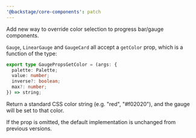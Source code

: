 ```yaml
---
'@backstage/core-components': patch
---
```


Add new way to override color selection to progress bar/gauge components.

`Gauge`, `LinearGauge` and `GaugeCard` all accept a `getColor` prop,
which is a function of the type:

```ts
export type GaugePropsGetColor = (args: {
  palette: Palette;
  value: number;
  inverse?: boolean;
  max?: number;
}) => string;
```

Return a standard CSS color string (e.g. "red", "#f02020"), and the gauge will
be set to that color.

If the prop is omitted, the default implementation is unchanged from previous
versions.
